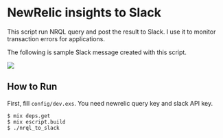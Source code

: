 # NewRelic insights to Slack 


This script run NRQL query and post the result to Slack. I use it to monitor transaction errors for applications.

The following is sample Slack message created with this script.

![](https://www.evernote.com/l/AAF7bUeK3kxMBYbwgON_QV_CydRple7J_0gB/image.png)


## How to Run

First, fill `config/dev.exs`. You need newrelic query key and slack API key.

```
$ mix deps.get
$ mix escript.build
$ ./nrql_to_slack
```
